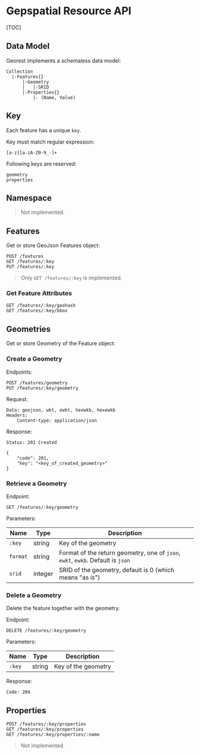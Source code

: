 # Gepspatial Resource API

[TOC]

## Data Model

Georest implements a schemaless data model:

    Collection
      |-Features{}
          |-Geometry
          |   |-SRID
          |-Properties{}
              |- (Name, Value)          


## Key

Each feature has a unique `key`.

Key must match regular expression:

    [a-z][a-zA-Z0-9_-]+

Following keys are reserved:

    geometry
    properties

## Namespace

> Not implemented.

## Features

Get or store GeoJson Features object:

    POST /features
    GET /features/:key
    PUT /features/:key

> Only `GET /features/:key` is implemented.


### Get Feature Attributes

    GET /features/:key/geohash
    GET /features/:key/bbox    

## Geometries

Get or store Geometry of the Feature object:

### Create a Geometry

Endpoints:

    POST /features/geometry
    PUT /features/:key/geometry

Request:

    Data: geojson, wkt, ewkt, hexwkb, hexewkb
    Headers:
        Content-type: application/json            

Response:
    
    Status: 201 Created
    
    {
        "code": 201,
        "key": "<key_of_created_geometry>"
    }

### Retrieve a Geometry

Endpoint:

    GET /features/:key/geometry

Parameters:
    
Name      | Type    | Description
----------|---------|--------------------
`:key`    | string  | Key of the geometry
`format`  | string  | Format of the return geometry, one of `json`, `ewkt`, `ewkb`.  Default is `json`
`srid`    | integer | SRID of the geometry, default is 0 (which means "as is")
    
### Delete a Geometry

Delete the feature together with the geometry.

Endpoint:
        
    DELETE /features/:key/geometry

Parameters:

Name      | Type    | Description
----------|---------|--------------------
`:key`    | string  | Key of the geometry    

Response:
    
    Code: 204
    
## Properties

    POST /features/:key/properties
    GET /features/:key/properties
    GET /features/:key/properties/:name
    
> Not implemented.

